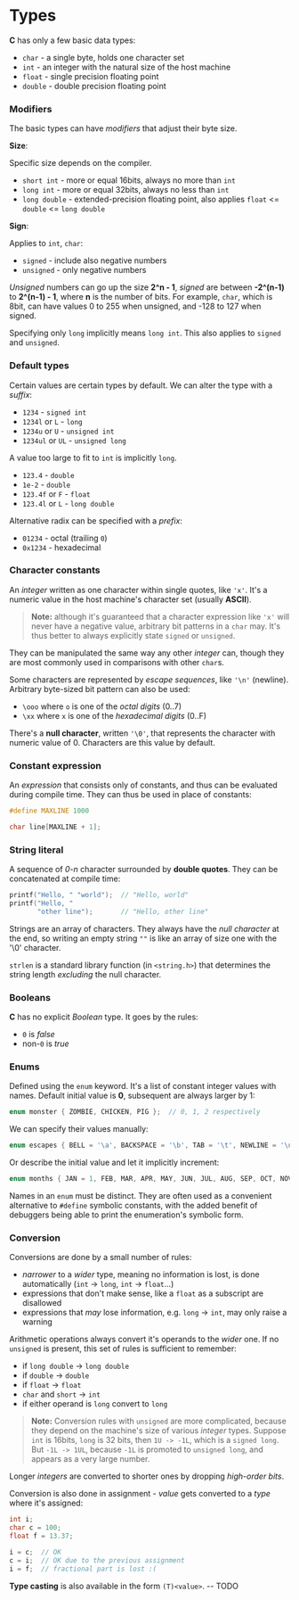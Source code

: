 # Types

**C** has only a few basic data types:

* `char` - a single byte, holds one character set
* `int` - an integer with the natural size of the host machine
* `float` - single precision floating point
* `double` - double precision floating point

### Modifiers

The basic types can have *modifiers* that adjust their byte size.

**Size**:

Specific size depends on the compiler.

* `short int` - more or equal 16bits, always no more than `int`
* `long int` - more or equal 32bits, always no less than `int`
* `long double` - extended-precision floating point, also applies `float` <= `double` <= `long double`

**Sign**:

Applies to `int`, `char`:

* `signed` - include also negative numbers
* `unsigned` - only negative numbers

*Unsigned* numbers can go up the size **2^n - 1**, *signed* are between **-2^(n-1)** to **2^(n-1) - 1**, where **n** is the number of bits. For example, `char`, which is 8bit, can have values 0 to 255 when unsigned, and -128 to 127 when signed.

Specifying only `long` implicitly means `long int`. This also applies to `signed` and `unsigned`.

### Default types

Certain values are certain types by default. We can alter the type with a *suffix*:

* `1234` - `signed int`
* `1234l` or `L` - `long`
* `1234u` or `U` - `unsigned int`
* `1234ul` or `UL` - `unsigned long`

A value too large to fit to `int` is implicitly `long`.

* `123.4` - `double`
* `1e-2` - `double`
* `123.4f` or `F` - `float`
* `123.4l` or `L` - `long double`

Alternative radix can be specified with a *prefix*:

* `01234` - octal (trailing `0`)
* `0x1234` - hexadecimal

### Character constants

An *integer* written as one character within single quotes, like `'x'`. It's a numeric value in the host machine's character set (usually **ASCII**).

> **Note:** although it's guaranteed that a character expression like `'x'` will never have a negative value, arbitrary bit patterns in a `char` may. It's thus better to always explicitly state `signed` or `unsigned`.

They can be manipulated the same way any other *integer* can, though they are most commonly used in comparisons with other `char`s.

Some characters are represented by *escape sequences*, like `'\n'` (newline). Arbitrary byte-sized bit pattern can also be used:

* `\ooo` where `o` is one of the *octal digits* (0..7)
* `\xx` where `x` is one of the *hexadecimal digits* (0..F)

There's a **null character**, written `'\0'`, that represents the character with numeric value of 0. Characters are this value by default.

### Constant expression

An *expression* that consists only of constants, and thus can be evaluated during compile time. They can thus be used in place of constants:

```c
#define MAXLINE 1000

char line[MAXLINE + 1];
```

### String literal

A sequence of *0-n* character surrounded by **double quotes**. They can be concatenated at compile time:

```c
printf("Hello, " "world");  // "Hello, world"
printf("Hello, "
       "other line");       // "Hello, other line"
```

Strings are an array of characters. They always have the *null character* at the end, so writing an empty string `""` is like an array of size one with the '\0' character.

`strlen` is a standard library function (in `<string.h>`) that determines the string length *excluding* the null character.

### Booleans

**C** has no explicit *Boolean* type. It goes by the rules:

* `0` is *false*
* non-`0` is *true*

### Enums

Defined using the `enum` keyword. It's a list of constant integer values with names. Default initial value is **0**, subsequent are always larger by 1:

```c
enum monster { ZOMBIE, CHICKEN, PIG };  // 0, 1, 2 respectively
```

We can specify their values manually:

```c
enum escapes { BELL = '\a', BACKSPACE = '\b', TAB = '\t', NEWLINE = '\n' };
```

Or describe the initial value and let it implicitly increment:

```c
enum months { JAN = 1, FEB, MAR, APR, MAY, JUN, JUL, AUG, SEP, OCT, NOV, DEC };
```

Names in an `enum` must be distinct. They are often used as a convenient alternative to `#define` symbolic constants, with the added benefit of debuggers being able to print the enumeration's symbolic form.

### Conversion

Conversions are done by a small number of rules:

* *narrower* to a *wider* type, meaning no information is lost, is done automatically (`int` -> `long`, `int` -> `float`...)
* expressions that don't make sense, like a `float` as a subscript are disallowed
* expressions that *may* lose information, e.g. `long` -> `int`, may only raise a warning

Arithmetic operations always convert it's operands to the *wider* one. If no `unsigned` is present, this set of rules is sufficient to remember:

* if `long double` -> `long double`
* if `double` -> `double`
* if `float` -> `float`
* `char` and `short` -> `int`
* if either operand is `long` convert to `long`

> **Note:** Conversion rules with `unsigned` are more complicated, because they depend on the machine's size of various *integer* types. Suppose `int` is 16bits, `long` is 32 bits, then `1U -> -1L`, which is a `signed long`. But `-1L -> 1UL`, because `-1L` is promoted to `unsigned long`, and appears as a very large number.

Longer *integers* are converted to shorter ones by dropping *high-order bits*.

Conversion is also done in assignment - *value* gets converted to a *type* where it's assigned:

```c
int i;
char c = 100;
float f = 13.37;

i = c;  // OK
c = i;  // OK due to the previous assignment
i = f;  // fractional part is lost :(
```

**Type casting** is also available in the form `(T)<value>`. -- TODO
